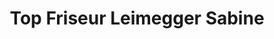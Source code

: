 ---
title: "Top Friseur Leimegger Sabine"
url: /linz/top-friseur-leimegger-sabine/
shop: Friseur
---